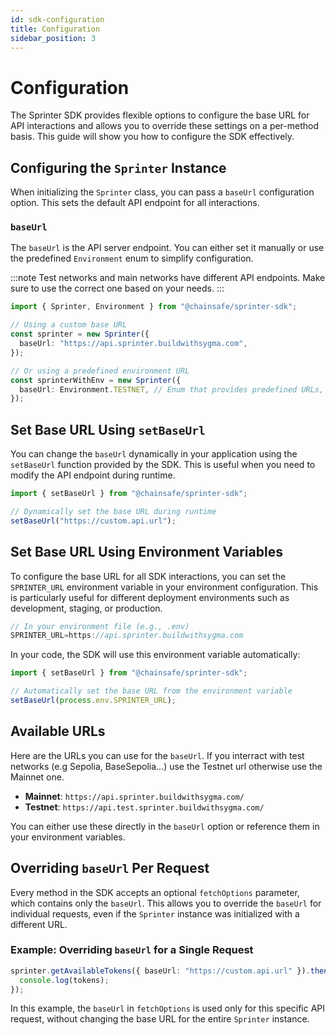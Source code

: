 ```yaml
---
id: sdk-configuration
title: Configuration
sidebar_position: 3
---
```


# Configuration

The Sprinter SDK provides flexible options to configure the base URL for API interactions and allows you to override these settings on a per-method basis. This guide will show you how to configure the SDK effectively.

## Configuring the `Sprinter` Instance

When initializing the `Sprinter` class, you can pass a `baseUrl` configuration option. This sets the default API endpoint for all interactions.

### `baseUrl`

The `baseUrl` is the API server endpoint. You can either set it manually or use the predefined `Environment` enum to simplify configuration.

:::note
Test networks and main networks have different API endpoints. Make sure to use the correct one based on your needs.
:::

```typescript
import { Sprinter, Environment } from "@chainsafe/sprinter-sdk";

// Using a custom base URL
const sprinter = new Sprinter({
  baseUrl: "https://api.sprinter.buildwithsygma.com",
});

// Or using a predefined environment URL
const sprinterWithEnv = new Sprinter({
  baseUrl: Environment.TESTNET, // Enum that provides predefined URLs, use `Environment.TESTNET` for mainnet
});
```

## Set Base URL Using `setBaseUrl`

You can change the `baseUrl` dynamically in your application using the `setBaseUrl` function provided by the SDK. This is useful when you need to modify the API endpoint during runtime.

```typescript
import { setBaseUrl } from "@chainsafe/sprinter-sdk";

// Dynamically set the base URL during runtime
setBaseUrl("https://custom.api.url");
```

## Set Base URL Using Environment Variables

To configure the base URL for all SDK interactions, you can set the `SPRINTER_URL` environment variable in your environment configuration. This is particularly useful for different deployment environments such as development, staging, or production.

```typescript
// In your environment file (e.g., .env)
SPRINTER_URL=https://api.sprinter.buildwithsygma.com
```

In your code, the SDK will use this environment variable automatically:

```typescript
import { setBaseUrl } from "@chainsafe/sprinter-sdk";

// Automatically set the base URL from the environment variable
setBaseUrl(process.env.SPRINTER_URL);
```

## Available URLs

Here are the URLs you can use for the `baseUrl`.
If you interract with test networks (e.g Sepolia, BaseSepolia...) use the Testnet url otherwise use the Mainnet one.

- **Mainnet**: `https://api.sprinter.buildwithsygma.com/`
- **Testnet**: `https://api.test.sprinter.buildwithsygma.com/`

You can either use these directly in the `baseUrl` option or reference them in your environment variables.

## Overriding `baseUrl` Per Request

Every method in the SDK accepts an optional `fetchOptions` parameter, which contains only the `baseUrl`. This allows you to override the `baseUrl` for individual requests, even if the `Sprinter` instance was initialized with a different URL.

### Example: Overriding `baseUrl` for a Single Request

```typescript
sprinter.getAvailableTokens({ baseUrl: "https://custom.api.url" }).then((tokens) => {
  console.log(tokens);
});
```

In this example, the `baseUrl` in `fetchOptions` is used only for this specific API request, without changing the base URL for the entire `Sprinter` instance.
